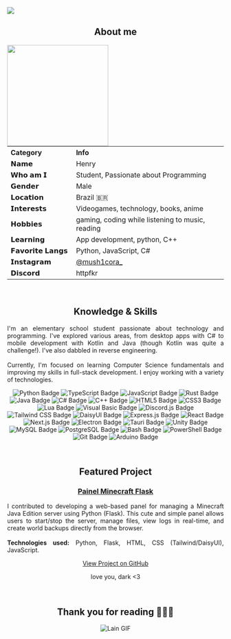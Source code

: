 <img src="https://camo.githubusercontent.com/f4ff7338b2e476bcd7f7fb5fb0506f70f538177c65ed280441a1eab0034c46cf/687474703a2f2f68656e7279313931312e6677682e69732f65752e676966" />


<body>

<h2 align="center">About me</h2>

<img align="left" src="http://henry1911.fwh.is/pngegg.png" width="235px"/>

<table>
  <tr>
    <th align="left" width="180px">Category</th>
    <th align="left" width="575px">Info</th>
  </tr>
  <tr>
    <td><strong>𝗡𝗮𝗺𝗲</strong></td>
    <td>Henry</td>
  </tr>
  <tr>
    <td><strong>𝗪𝗵𝗼 𝗮𝗺 𝗜</strong></td>
    <td>Student, Passionate about Programming</td>
  </tr>
  <tr>
    <td><strong>𝗚𝗲𝗻𝗱𝗲𝗿</strong></td>
    <td>Male</td>
  </tr>
  <tr>
    <td><strong>𝗟𝗼𝗰𝗮𝘁𝗶𝗼𝗻</strong></td>
    <td>Brazil 🇧🇷</td>
  </tr>
  <tr>
    <td><strong>𝗜𝗻𝘁𝗲𝗿𝗲𝘀𝘁𝘀</strong></td>
    <td>Videogames, technology, books, anime</td>
  </tr>
  <tr>
    <td><strong>𝗛𝗼𝗯𝗯𝗶𝗲𝘀</strong></td>
    <td>gaming, coding while listening to music, reading</td>
  </tr>
  <tr>
    <td><strong>𝗟𝗲𝗮𝗿𝗻𝗶𝗻𝗴</strong></td>
    <td>App development, python, C++</td>
  </tr>
  <tr>
    <td><strong>𝗙𝗮𝘃𝗼𝗿𝗶𝘁𝗲 𝗟𝗮𝗻𝗴𝘀</strong></td>
    <td>Python, JavaScript, C#</td>
  </tr>
  <tr>
    <td><strong>𝗜𝗻𝘀𝘁𝗮𝗴𝗿𝗮𝗺</strong></td>
    <td><a href="https://instagram.com/mush1cora_">@mush1cora_</a></td>
  </tr>
  <tr>
    <td><strong>𝗗𝗶𝘀𝗰𝗼𝗿𝗱</strong></td>
    <td>httpfkr</td>
  </tr>
</table>
<br>

<div>
<h2 align="center">Knowledge & Skills</h2>
</div>
<div align="center">
<p align="justify">
I'm an elementary school student passionate about technology and programming. I've explored various areas, from desktop apps with C# to mobile development with Kotlin and Java (though Kotlin was quite a challenge!). I've also dabbled in reverse engineering.
<br><br>
Currently, I'm focused on learning Computer Science fundamentals and improving my skills in full-stack development. I enjoy working with a variety of technologies.
</p>
<p align="center">
  <img src="https://img.shields.io/badge/Python-3776AB?style=for-the-badge&logo=python&logoColor=white" alt="Python Badge"/>
  <img src="https://img.shields.io/badge/TypeScript-3178C6?style=for-the-badge&logo=typescript&logoColor=white" alt="TypeScript Badge"/>
  <img src="https://img.shields.io/badge/JavaScript-F7DF1E?style=for-the-badge&logo=javascript&logoColor=black" alt="JavaScript Badge"/>
  <img src="https://img.shields.io/badge/Rust-000000?style=for-the-badge&logo=rust&logoColor=white" alt="Rust Badge"/>
  <img src="https://img.shields.io/badge/Java-ED8B00?style=for-the-badge&logo=openjdk&logoColor=white" alt="Java Badge"/>
  <img src="https://img.shields.io/badge/C%23-239120?style=for-the-badge&logo=csharp&logoColor=white" alt="C# Badge"/>
  <img src="https://img.shields.io/badge/C%2B%2B-00599C?style=for-the-badge&logo=cplusplus&logoColor=white" alt="C++ Badge"/>
  <img src="https://img.shields.io/badge/HTML5-E34F26?style=for-the-badge&logo=html5&logoColor=white" alt="HTML5 Badge"/>
  <img src="https://img.shields.io/badge/CSS3-1572B6?style=for-the-badge&logo=css&logoColor=white" alt="CSS3 Badge"/>
  <img src="https://img.shields.io/badge/Lua-2C2D72?style=for-the-badge&logo=lua&logoColor=white" alt="Lua Badge"/>
  <img src="https://img.shields.io/badge/Visual%20Basic-512BD4?style=for-the-badge&logo=dotnet&logoColor=white" alt="Visual Basic Badge"/>
  <img src="https://img.shields.io/badge/Discord.js-7289DA?style=for-the-badge&logo=discord&logoColor=white" alt="Discord.js Badge"/>
  <img src="https://img.shields.io/badge/Tailwind%20CSS-38B2AC?style=for-the-badge&logo=tailwindcss&logoColor=white" alt="Tailwind CSS Badge"/>
  <img src="https://img.shields.io/badge/DaisyUI-1AD1A5?style=for-the-badge&logo=daisyui&logoColor=white" alt="DaisyUI Badge"/>
  <img src="https://img.shields.io/badge/Express.js-000000?style=for-the-badge&logo=express&logoColor=white" alt="Express.js Badge"/>
  <img src="https://img.shields.io/badge/React-61DAFB?style=for-the-badge&logo=react&logoColor=black" alt="React Badge"/>
  <img src="https://img.shields.io/badge/Next.js-000000?style=for-the-badge&logo=nextdotjs&logoColor=white" alt="Next.js Badge"/>
  <img src="https://img.shields.io/badge/Electron-47848F?style=for-the-badge&logo=electron&logoColor=white" alt="Electron Badge"/>
  <img src="https://img.shields.io/badge/Tauri-FFC131?style=for-the-badge&logo=tauri&logoColor=white" alt="Tauri Badge"/>
  <img src="https://img.shields.io/badge/Unity-000000?style=for-the-badge&logo=unity&logoColor=white" alt="Unity Badge"/>
  <img src="https://img.shields.io/badge/MySQL-4479A1?style=for-the-badge&logo=mysql&logoColor=white" alt="MySQL Badge"/>
  <img src="https://img.shields.io/badge/PostgreSQL-4169E1?style=for-the-badge&logo=postgresql&logoColor=white" alt="PostgreSQL Badge"/>
  <img src="https://img.shields.io/badge/Bash-4EAA25?style=for-the-badge&logo=gnubash&logoColor=white" alt="Bash Badge"/>
  <img src="https://img.shields.io/badge/PowerShell-5391FE?style=for-the-badge&logo=pwsh&logoColor=white" alt="PowerShell Badge"/>
  <img src="https://img.shields.io/badge/Git-F05032?style=for-the-badge&logo=git&logoColor=white" alt="Git Badge"/>
  <img src="https://img.shields.io/badge/Arduino-00979D?style=for-the-badge&logo=arduino&logoColor=white" alt="Arduino Badge"/
</p>
</p>
</p>
 </a>
</p>
</div>
<br>

<div>
<h2 align="center"> Featured Project</h2>
</div>
<div align="center">
  <h3><a href="https://github.com/DarkOFC73/painel-minecraft-flask">Painel Minecraft Flask</a></h3>
  <p align="justify">
    I contributed to developing a web-based panel for managing a Minecraft Java Edition server using Python (Flask). This cute and simple panel allows users to start/stop the server, manage files, view logs in real-time, and create world backups directly from the browser.
    <br><br>
    <b>Technologies used:</b> Python, Flask, HTML, CSS (Tailwind/DaisyUI), JavaScript.
  </p>
  <p><a href="https://github.com/DarkOFC73/painel-minecraft-flask">View Project on GitHub</a></p>
  <p>love you, dark <3</p>
</div>
<br>


<div>
<h2 align="center">Thank you for reading 🙋🏻‍♂️</h2>
<div align="center">
<img src="https://camo.githubusercontent.com/5295bf6a49cb78461c93819f174fe8df361b55cd8d47f0859b37ae9be98c6a3d/68747470733a2f2f6d656469612e74656e6f722e636f6d2f412d43635f75475a56514541414141692f6c61696e2d73657269616c2d6578706572696d656e74732d6c61696e2e676966" alt="Lain GIF" />
</div>
<br>
</div>
</body>

